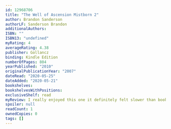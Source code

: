 ```yaml
---
id: 12968706
title: "The Well of Ascension Mistborn 2"
author: Brandon Sanderson
authorLF: Sanderson Brandon
additionalAuthors: 
ISBN: ""
ISBN13: "undefined"
myRating: 4
averageRating: 4.38
publisher: Gollancz
binding: Kindle Edition
numberOfPages: 804
yearPublished: "2010"
originalPublicationYear: "2007"
dateRead: "2020-05-25"
dateAdded: "2020-05-21"
bookshelves: 
bookshelvesWithPositions: 
exclusiveShelf: read
myReview: I really enjoyed this one it definitely felt slower than book one and had a strong focus on the development of the characters so there were times here and there where I got a little bored and wished to get to some action but even those boring parts were rich and purposeful Lots of nice surprises and plot twists I cant wait to read book 3
spoiler: null
readCount: 1
ownedCopies: 0
tags: []
---
```



